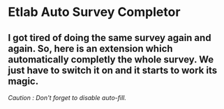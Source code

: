 # Etlab Auto Survey Completor 

I got tired of doing the same survey again and again.
So, here is an extension which automatically completly the whole survey. We just have to switch it on and it starts to work its magic.
---
_Caution : Don't forget to disable auto-fill._
